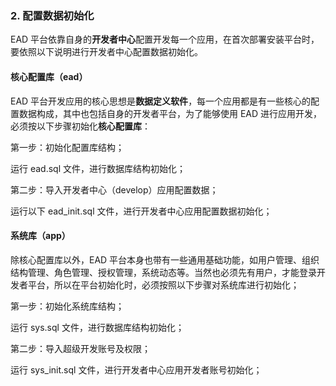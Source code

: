 ### 2. 配置数据初始化

EAD 平台依靠自身的**开发者中心**配置开发每一个应用，在首次部署安装平台时，要依照以下说明进行开发者中心配置数据初始化。

#### 核心配置库（ead）

EAD 平台开发应用的核心思想是**数据定义软件**，每一个应用都是有一些核心的配置数据构成，其中也包括自身的开发者平台，为了能够使用 EAD 进行应用开发，必须按以下步骤初始化**核心配置库**：

第一步：初始化配置库结构；

  运行 ead.sql 文件，进行数据库结构初始化；

第二步：导入开发者中心（develop）应用配置数据；

  运行以下 ead_init.sql 文件，进行开发者中心应用配置数据初始化；

#### 系统库（app）

除核心配置库以外，EAD 平台本身也带有一些通用基础功能，如用户管理、组织结构管理、角色管理、授权管理，系统动态等。当然也必须先有用户，才能登录开发者平台，所以在平台初始化时，必须按照以下步骤对系统库进行初始化；

第一步：初始化系统库结构；

运行 sys.sql 文件，进行数据库结构初始化；

第二步：导入超级开发账号及权限；

  运行 sys_init.sql 文件，进行开发者中心应用开发者账号初始化；





